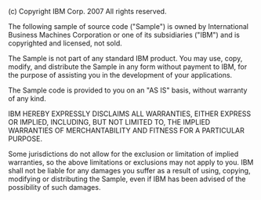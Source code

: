 (c) Copyright IBM Corp. 2007 All rights reserved.

The following sample of source code ("Sample") is owned by International Business Machines
Corporation or one of its subsidiaries ("IBM") and is copyrighted and licensed, not sold.

The Sample is not part of any standard IBM product. You may use, copy, modify, and distribute
the Sample in any form without payment to IBM, for the purpose of assisting you in the
development of your applications.

The Sample code is provided to you on an "AS IS" basis, without warranty of any kind.

IBM HEREBY EXPRESSLY DISCLAIMS ALL WARRANTIES, EITHER EXPRESS OR IMPLIED, INCLUDING, BUT NOT
LIMITED TO, THE IMPLIED WARRANTIES OF MERCHANTABILITY AND FITNESS FOR A PARTICULAR PURPOSE.

Some jurisdictions do not allow for the exclusion or limitation of implied warranties, so the
above limitations or exclusions may not apply to you. IBM shall not be liable for any damages
you suffer as a result of using, copying, modifying or distributing the Sample, even if IBM
has been advised of the possibility of such damages.